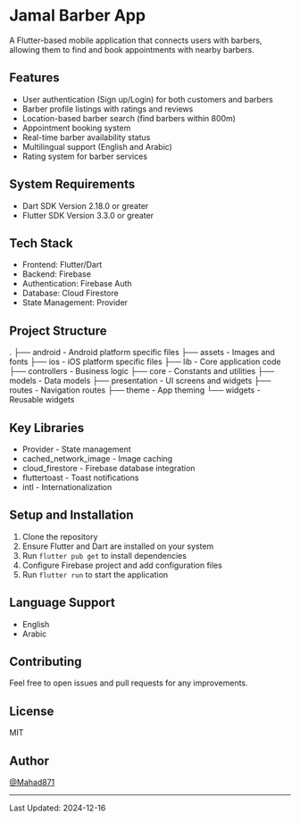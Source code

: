 # Jamal Barber App

A Flutter-based mobile application that connects users with barbers, allowing them to find and book appointments with nearby barbers.

## Features

- User authentication (Sign up/Login) for both customers and barbers
- Barber profile listings with ratings and reviews
- Location-based barber search (find barbers within 800m)
- Appointment booking system
- Real-time barber availability status
- Multilingual support (English and Arabic)
- Rating system for barber services

## System Requirements

- Dart SDK Version 2.18.0 or greater
- Flutter SDK Version 3.3.0 or greater

## Tech Stack

- Frontend: Flutter/Dart
- Backend: Firebase
- Authentication: Firebase Auth
- Database: Cloud Firestore
- State Management: Provider

## Project Structure

.
├── android                - Android platform specific files
├── assets                 - Images and fonts
├── ios                    - iOS platform specific files
├── lib                    - Core application code
    ├── controllers       - Business logic
    ├── core             - Constants and utilities
    ├── models           - Data models
    ├── presentation     - UI screens and widgets
    ├── routes          - Navigation routes
    ├── theme           - App theming
    └── widgets         - Reusable widgets


## Key Libraries

- Provider - State management
- cached_network_image - Image caching
- cloud_firestore - Firebase database integration
- fluttertoast - Toast notifications
- intl - Internationalization

## Setup and Installation

1. Clone the repository
2. Ensure Flutter and Dart are installed on your system
3. Run `flutter pub get` to install dependencies
4. Configure Firebase project and add configuration files
5. Run `flutter run` to start the application

## Language Support

- English
- Arabic

## Contributing

Feel free to open issues and pull requests for any improvements.

## License

MIT

## Author

[@Mahad871](https://github.com/Mahad871)

---
Last Updated: 2024-12-16
